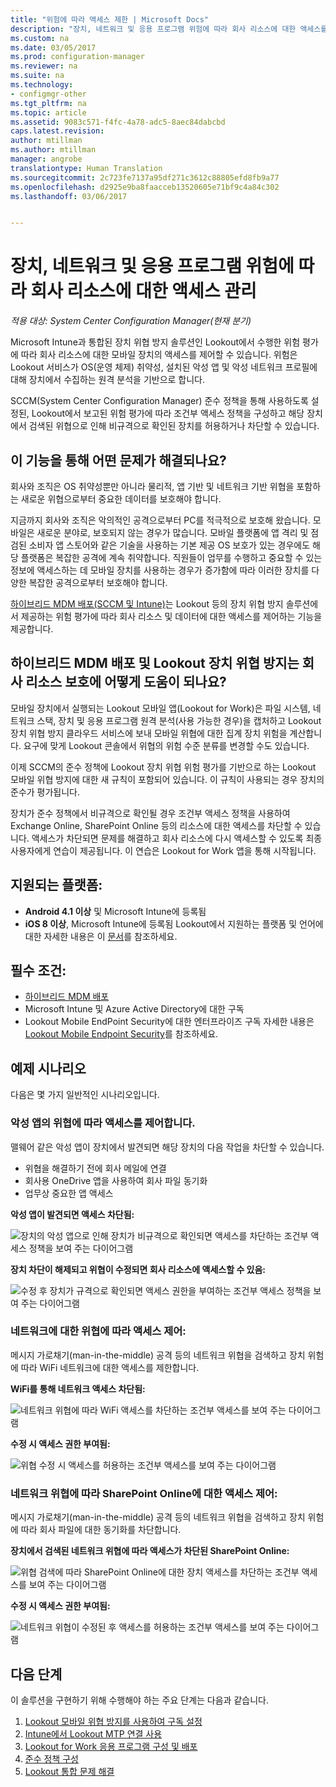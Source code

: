 ```yaml
---
title: "위험에 따라 액세스 제한 | Microsoft Docs"
description: "장치, 네트워크 및 응용 프로그램 위험에 따라 회사 리소스에 대한 액세스를 제한합니다."
ms.custom: na
ms.date: 03/05/2017
ms.prod: configuration-manager
ms.reviewer: na
ms.suite: na
ms.technology:
- configmgr-other
ms.tgt_pltfrm: na
ms.topic: article
ms.assetid: 9083c571-f4fc-4a78-adc5-8aec84dabcbd
caps.latest.revision: 
author: mtillman
ms.author: mtillman
manager: angrobe
translationtype: Human Translation
ms.sourcegitcommit: 2c723fe7137a95df271c3612c88805efd8fb9a77
ms.openlocfilehash: d2925e9ba8faacceb13520605e71bf9c4a84c302
ms.lasthandoff: 03/06/2017


---
```

# <a name="manage-access-to-company-resource-based-on-device-network-and-application-risk"></a>장치, 네트워크 및 응용 프로그램 위험에 따라 회사 리소스에 대한 액세스 관리

*적용 대상: System Center Configuration Manager(현재 분기)*

Microsoft Intune과 통합된 장치 위협 방지 솔루션인 Lookout에서 수행한 위험 평가에 따라 회사 리소스에 대한 모바일 장치의 액세스를 제어할 수 있습니다. 위험은 Lookout 서비스가 OS(운영 체제) 취약성, 설치된 악성 앱 및 악성 네트워크 프로필에 대해 장치에서 수집하는 원격 분석을 기반으로 합니다. 

SCCM(System Center Configuration Manager) 준수 정책을 통해 사용하도록 설정된, Lookout에서 보고된 위험 평가에 따라 조건부 액세스 정책을 구성하고 해당 장치에서 검색된 위협으로 인해 비규격으로 확인된 장치를 허용하거나 차단할 수 있습니다.  

## <a name="what-problem-does-this-solve"></a>이 기능을 통해 어떤 문제가 해결되나요?
회사와 조직은 OS 취약성뿐만 아니라 물리적, 앱 기반 및 네트워크 기반 위협을 포함하는 새로운 위협으로부터 중요한 데이터를 보호해야 합니다.

지금까지 회사와 조직은 악의적인 공격으로부터 PC를 적극적으로 보호해 왔습니다. 모바일은 새로운 분야로, 보호되지 않는 경우가 많습니다. 모바일 플랫폼에 앱 격리 및 점검된 소비자 앱 스토어와 같은 기술을 사용하는 기본 제공 OS 보호가 있는 경우에도 해당 플랫폼은 복잡한 공격에 계속 취약합니다. 직원들이 업무를 수행하고 중요할 수 있는 정보에 액세스하는 데 모바일 장치를 사용하는 경우가 증가함에 따라 이러한 장치를 다양한 복잡한 공격으로부터 보호해야 합니다.

[하이브리드 MDM 배포(SCCM 및 Intune)](https://docs.microsoft.com/en-us/sccm/mdm/understand/choose-between-standalone-intune-and-hybrid-mobile-device-management)는 Lookout 등의 장치 위협 방지 솔루션에서 제공하는 위험 평가에 따라 회사 리소스 및 데이터에 대한 액세스를 제어하는 기능을 제공합니다.

## <a name="how-do-the-hybrid-mdm-deployment-and-lookout-device-threat-protection-help-protect-company-resources"></a>하이브리드 MDM 배포 및 Lookout 장치 위협 방지는 회사 리소스 보호에 어떻게 도움이 되나요?
모바일 장치에서 실행되는 Lookout 모바일 앱(Lookout for Work)은 파일 시스템, 네트워크 스택, 장치 및 응용 프로그램 원격 분석(사용 가능한 경우)을 캡처하고 Lookout 장치 위협 방지 클라우드 서비스에 보내 모바일 위협에 대한 집계 장치 위험을 계산합니다. 요구에 맞게 Lookout 콘솔에서 위협의 위험 수준 분류를 변경할 수도 있습니다.  

이제 SCCM의 준수 정책에 Lookout 장치 위협 위험 평가를 기반으로 하는 Lookout 모바일 위협 방지에 대한 새 규칙이 포함되어 있습니다. 이 규칙이 사용되는 경우 장치의 준수가 평가됩니다.

장치가 준수 정책에서 비규격으로 확인될 경우 조건부 액세스 정책을 사용하여 Exchange Online, SharePoint Online 등의 리소스에 대한 액세스를 차단할 수 있습니다. 액세스가 차단되면 문제를 해결하고 회사 리소스에 다시 액세스할 수 있도록 최종 사용자에게 연습이 제공됩니다. 이 연습은 Lookout for Work 앱을 통해 시작됩니다.

## <a name="supported-platforms"></a>지원되는 플랫폼:
* **Android 4.1 이상** 및 Microsoft Intune에 등록됨
* **iOS 8 이상**, Microsoft Intune에 등록됨
Lookout에서 지원하는 플랫폼 및 언어에 대한 자세한 내용은 이 [문서](https://personal.support.lookout.com/hc/en-us/articles/114094140253)를 참조하세요.

## <a name="prerequisites"></a>필수 조건:
* [하이브리드 MDM 배포](https://docs.microsoft.com/en-us/sccm/mdm/understand/choose-between-standalone-intune-and-hybrid-mobile-device-management)
* Microsoft Intune 및 Azure Active Directory에 대한 구독
* Lookout Mobile EndPoint Security에 대한 엔터프라이즈 구독  자세한 내용은 [Lookout Mobile Endpoint Security](https://www.lookout.com/products/mobile-endpoint-security)를 참조하세요.

## <a name="example-scenarios"></a>예제 시나리오
다음은 몇 가지 일반적인 시나리오입니다.
### <a name="control-access-based-on-threat-from-malicious-apps"></a>악성 앱의 위협에 따라 액세스를 제어합니다.
맬웨어 같은 악성 앱이 장치에서 발견되면 해당 장치의 다음 작업을 차단할 수 있습니다.
* 위협을 해결하기 전에 회사 메일에 연결
* 회사용 OneDrive 앱을 사용하여 회사 파일 동기화
* 업무상 중요한 앱 액세스

**악성 앱이 발견되면 액세스 차단됨:**

![장치의 악성 앱으로 인해 장치가 비규격으로 확인되면 액세스를 차단하는 조건부 액세스 정책을 보여 주는 다이어그램](media/config-mgr-maliciousapps_blocked.png)

**장치 차단이 해제되고 위협이 수정되면 회사 리소스에 액세스할 수 있음:**

![수정 후 장치가 규격으로 확인되면 액세스 권한을 부여하는 조건부 액세스 정책을 보여 주는 다이어그램](media/config-mgr-maliciousapps-unblocked.png)
### <a name="control-access-based-on-threat-to-network"></a>네트워크에 대한 위협에 따라 액세스 제어:
메시지 가로채기(man-in-the-middle) 공격 등의 네트워크 위협을 검색하고 장치 위험에 따라 WiFi 네트워크에 대한 액세스를 제한합니다.

**WiFi를 통해 네트워크 액세스 차단됨:**

![네트워크 위협에 따라 WiFi 액세스를 차단하는 조건부 액세스를 보여 주는 다이어그램](media/config-mgr-network-wifi-blocked.png)

**수정 시 액세스 권한 부여됨:**

![위협 수정 시 액세스를 허용하는 조건부 액세스를 보여 주는 다이어그램](media/config-mgr-network-wifi-unblocked.png)
### <a name="control-access-to-sharepoint-online-based-on-threat-to-network"></a>네트워크 위협에 따라 SharePoint Online에 대한 액세스 제어:

메시지 가로채기(man-in-the-middle) 공격 등의 네트워크 위협을 검색하고 장치 위험에 따라 회사 파일에 대한 동기화를 차단합니다.

**장치에서 검색된 네트워크 위협에 따라 액세스가 차단된 SharePoint Online:**

![위협 검색에 따라 SharePoint Online에 대한 장치 액세스를 차단하는 조건부 액세스를 보여 주는 다이어그램](media/config-mgr-network-spo-blocked.png)


**수정 시 액세스 권한 부여됨:**

![네트워크 위협이 수정된 후 액세스를 허용하는 조건부 액세스를 보여 주는 다이어그램](media/config-mgr-network-spo-unblocked.png)

## <a name="next-steps"></a>다음 단계
이 솔루션을 구현하기 위해 수행해야 하는 주요 단계는 다음과 같습니다.
1.    [Lookout 모바일 위협 방지를 사용하여 구독 설정](set-up-your-subscription-with-lookout.md)
2.    [Intune에서 Lookout MTP 연결 사용](enable-lookout-connection-in-intune.md)
3.  [Lookout for Work 응용 프로그램 구성 및 배포](configure-and-deploy-lookout-for-work-apps.md)
4.    [준수 정책 구성](enable-device-threat-protection-rule-compliance-policy.md)
5.    [Lookout 통합 문제 해결](troubleshoot-lookout-integration.md)

